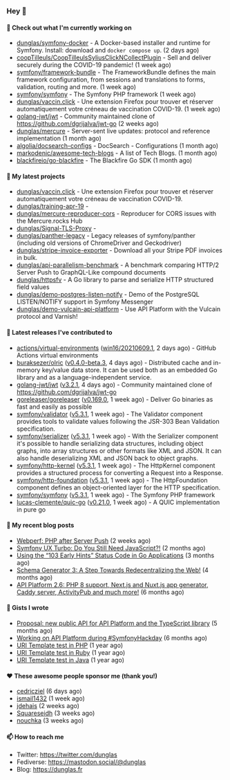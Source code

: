 ### Hey 👋

#### 👷 Check out what I'm currently working on

- [dunglas/symfony-docker](https://github.com/dunglas/symfony-docker) - A Docker-based installer and runtime for Symfony. Install: download and `docker compose up`. (2 days ago)
- [coopTilleuls/CoopTilleulsSyliusClickNCollectPlugin](https://github.com/coopTilleuls/CoopTilleulsSyliusClickNCollectPlugin) - Sell and deliver securely during the COVID-19 pandemic! (1 week ago)
- [symfony/framework-bundle](https://github.com/symfony/framework-bundle) - The FrameworkBundle defines the main framework configuration, from sessions and translations to forms, validation, routing and more. (1 week ago)
- [symfony/symfony](https://github.com/symfony/symfony) - The Symfony PHP framework (1 week ago)
- [dunglas/vaccin.click](https://github.com/dunglas/vaccin.click) - Une extension Firefox pour trouver et réserver automatiquement votre créneau de vaccination COVID-19. (1 week ago)
- [golang-jwt/jwt](https://github.com/golang-jwt/jwt) - Community maintained clone of https://github.com/dgrijalva/jwt-go (2 weeks ago)
- [dunglas/mercure](https://github.com/dunglas/mercure) - Server-sent live updates: protocol and reference implementation (1 month ago)
- [algolia/docsearch-configs](https://github.com/algolia/docsearch-configs) - DocSearch - Configurations (1 month ago)
- [markodenic/awesome-tech-blogs](https://github.com/markodenic/awesome-tech-blogs) - A list of Tech Blogs. (1 month ago)
- [blackfireio/go-blackfire](https://github.com/blackfireio/go-blackfire) - The Blackfire Go SDK (1 month ago)

#### 🌱 My latest projects

- [dunglas/vaccin.click](https://github.com/dunglas/vaccin.click) - Une extension Firefox pour trouver et réserver automatiquement votre créneau de vaccination COVID-19.
- [dunglas/training-apr-19](https://github.com/dunglas/training-apr-19) - 
- [dunglas/mercure-reproducer-cors](https://github.com/dunglas/mercure-reproducer-cors) - Reproducer for CORS issues with the Mercure.rocks Hub
- [dunglas/Signal-TLS-Proxy](https://github.com/dunglas/Signal-TLS-Proxy) - 
- [dunglas/panther-legacy](https://github.com/dunglas/panther-legacy) - Legacy releases of symfony/panther (including old versions of ChromeDriver and Geckodriver)
- [dunglas/stripe-invoice-exporter](https://github.com/dunglas/stripe-invoice-exporter) - Download all your Stripe PDF invoices in bulk.
- [dunglas/api-parallelism-benchmark](https://github.com/dunglas/api-parallelism-benchmark) - A benchmark comparing HTTP/2 Server Push to GraphQL-Like compound documents
- [dunglas/httpsfv](https://github.com/dunglas/httpsfv) - A Go library to parse and serialize HTTP structured field values
- [dunglas/demo-postgres-listen-notify](https://github.com/dunglas/demo-postgres-listen-notify) - Demo of the PostgreSQL LISTEN/NOTIFY support in Symfony Messenger
- [dunglas/demo-vulcain-api-platform](https://github.com/dunglas/demo-vulcain-api-platform) - Use API Platform with the Vulcain protocol and Varnish!

#### 🔭 Latest releases I've contributed to

- [actions/virtual-environments](https://github.com/actions/virtual-environments) ([win16/20210609.1](https://github.com/actions/virtual-environments/releases/tag/win16%2F20210609.1), 2 days ago) - GitHub Actions virtual environments
- [buraksezer/olric](https://github.com/buraksezer/olric) ([v0.4.0-beta.3](https://github.com/buraksezer/olric/releases/tag/v0.4.0-beta.3), 4 days ago) - Distributed cache and in-memory key/value data store. It can be used both as an embedded Go library and as a language-independent service.
- [golang-jwt/jwt](https://github.com/golang-jwt/jwt) ([v3.2.1](https://github.com/golang-jwt/jwt/releases/tag/v3.2.1), 4 days ago) - Community maintained clone of https://github.com/dgrijalva/jwt-go
- [goreleaser/goreleaser](https://github.com/goreleaser/goreleaser) ([v0.169.0](https://github.com/goreleaser/goreleaser/releases/tag/v0.169.0), 1 week ago) - Deliver Go binaries as fast and easily as possible
- [symfony/validator](https://github.com/symfony/validator) ([v5.3.1](https://github.com/symfony/validator/releases/tag/v5.3.1), 1 week ago) - The Validator component provides tools to validate values following the JSR-303 Bean Validation specification.
- [symfony/serializer](https://github.com/symfony/serializer) ([v5.3.1](https://github.com/symfony/serializer/releases/tag/v5.3.1), 1 week ago) - With the Serializer component it&#39;s possible to handle serializing data structures, including object graphs, into array structures or other formats like XML and JSON. It can also handle deserializing XML and JSON back to object graphs.
- [symfony/http-kernel](https://github.com/symfony/http-kernel) ([v5.3.1](https://github.com/symfony/http-kernel/releases/tag/v5.3.1), 1 week ago) - The HttpKernel component provides a structured process for converting a Request into a Response.
- [symfony/http-foundation](https://github.com/symfony/http-foundation) ([v5.3.1](https://github.com/symfony/http-foundation/releases/tag/v5.3.1), 1 week ago) - The HttpFoundation component defines an object-oriented layer for the HTTP specification.
- [symfony/symfony](https://github.com/symfony/symfony) ([v5.3.1](https://github.com/symfony/symfony/releases/tag/v5.3.1), 1 week ago) - The Symfony PHP framework
- [lucas-clemente/quic-go](https://github.com/lucas-clemente/quic-go) ([v0.21.0](https://github.com/lucas-clemente/quic-go/releases/tag/v0.21.0), 1 week ago) - A QUIC implementation in pure go

#### 📜 My recent blog posts

- [Webperf: PHP after Server Push](http://feedproxy.google.com/~r/dunglas/~3/C_V5WfIfRFg/) (2 weeks ago)
- [Symfony UX Turbo: Do You Still Need JavaScript?!](http://feedproxy.google.com/~r/dunglas/~3/icLJBhKwqcY/) (2 months ago)
- [Using the “103 Early Hints” Status Code in Go Applications](http://feedproxy.google.com/~r/dunglas/~3/WDhgVmMJ2T0/) (3 months ago)
- [Schema Generator 3: A Step Towards Redecentralizing the Web!](http://feedproxy.google.com/~r/dunglas/~3/-eYprhFHaXA/) (4 months ago)
- [API Platform 2.6: PHP 8 support, Next.js and Nuxt.js app generator, Caddy server, ActivityPub and much more!](http://feedproxy.google.com/~r/dunglas/~3/X1dkcrZS-qU/) (6 months ago)

#### 📓 Gists I wrote

- [Proposal: new public API for API Platform and the TypeScript library](https://gist.github.com/4da2026f34bf7f18e1db955ef8a9b417) (5 months ago)
- [Working on API Platform during #SymfonyHackday](https://gist.github.com/3949272d40e6390cdd2850a4f312a02a) (6 months ago)
- [URI Template test in PHP](https://gist.github.com/5b10b586427cf66e78a968f82f80691a) (1 year ago)
- [URI Template test in Ruby](https://gist.github.com/ec793690f66167cb849c02284ecf748d) (1 year ago)
- [URI Template test in Java](https://gist.github.com/788b70312231d24e46d7632c634784f5) (1 year ago)

#### ❤️ These awesome people sponsor me (thank you!)

- [cedricziel](https://github.com/cedricziel) (6 days ago)
- [ismail1432](https://github.com/ismail1432) (1 week ago)
- [jdehais](https://github.com/jdehais) (2 weeks ago)
- [Squareseidh](https://github.com/Squareseidh) (3 weeks ago)
- [nouchka](https://github.com/nouchka) (3 weeks ago)

#### 📫 How to reach me

- Twitter: https://twitter.com/dunglas
- Fediverse: https://mastodon.social/@dunglas
- Blog: https://dunglas.fr
